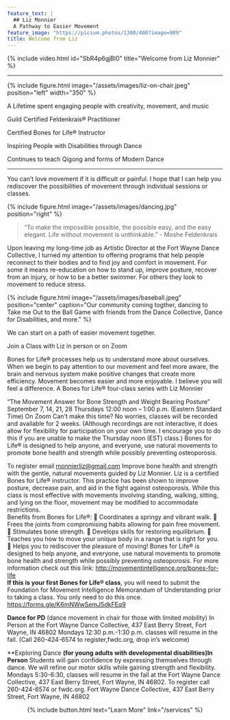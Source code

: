 ```yaml
---
feature_text: |
  ## Liz Monnier
  A Pathway to Easier Movement
feature_image: "https://picsum.photos/1300/400?image=989"
title: Welcome from Liz
---
```


{% include video.html id="SbR4p6gjBl0" title="Welcome from Liz Monnier" %}

<hr/>

{% include figure.html image="/assets/images/liz-on-chair.jpeg" position="left" width="350" %}

A Lifetime spent engaging people with creativity, movement, and music

Guild Certified Feldenkrais® Practitioner

Certified Bones for Life® Instructor

Inspiring People with Disabilities through Dance

Continues to teach Qigong and forms of Modern Dance

<hr/>


You can’t love movement if it is difficult or painful. I hope that I can help you
rediscover the possibilities of movement through individual sessions or classes.

{% include figure.html image="/assets/images/dancing.jpg" position="right" %}

> “To make the impossible possible, the possible easy, and the easy elegant. Life
without movement is unthinkable.” - Moshe Feldenkrais

Upon leaving my long-time job as Artistic Director at the Fort Wayne Dance
Collective, I turned my attention to offering programs that help people reconnect to
their bodies and to find joy and comfort in movement. For some it means re-education on how to stand up, improve posture, recover from an injury, or how to
be a better swimmer. For others they look to movement to reduce stress.

{% include figure.html image="/assets/images/baseball.jpeg" position="center" caption="Our community coming togther, dancing to Take me Out to the Ball Game with friends from the Dance Collective, Dance for Disabilities, and more." %}

We can start on a path of easier movement together.

Join a Class with Liz in person or on Zoom

Bones for Life® processes help us to understand more about ourselves. When we begin to pay attention to our movement and feel more aware, the brain and nervous system make positive changes that create more efficiency. Movement becomes easier and more enjoyable. I believe you will feel a difference. 
A Bones for Life® four-class series with Liz Monnier

“The Movement Answer for Bone Strength and Weight Bearing Posture”
September 7, 14, 21, 28
Thursdays 12:00 noon – 1:00 p.m. (Eastern Standard Time) On Zoom
Can’t make this time? No worries, classes will be recorded and available for 2 weeks.
(Although recordings are not interactive, it does allow for flexibility for participation on your own time. I encourage you to do this if you are unable to make the Thursday noon (EST) class.)
Bones for Life® is designed to help anyone, and everyone, use natural movements to promote bone health and strength while possibly preventing osteoporosis. 

To register email monnierliz@gmail.com
Improve bone health and strength with the gentle, natural movements guided by Liz Monnier.  Liz is a certified Bones for Life® instructor.  This practice has been shown to improve posture, decrease pain, and aid in the fight against osteoporosis.  While this class is most effective with movements involving standing, walking, sitting, and lying on the floor, movement may be modified to accommodate restrictions.  
Benefits from Bones for Life®: 
	Coordinates a springy and vibrant walk.
	Frees the joints from compromising habits allowing for pain free movement.
	Stimulates bone strength. 
	Develops skills for restoring equilibrium. 
	Teaches you how to move your unique body in a range that is right for you. 
	Helps you to rediscover the pleasure of moving! 
Bones for Life® is designed to help anyone, and everyone, use natural movements to promote bone health and strength while possibly preventing osteoporosis. For more information check out this link: http://movementintelligence.org/bones-for-life  
**If this is your first Bones for Life® class**, you will need to submit the Foundation for Movement Intelligence Memorandum of Understanding prior to taking a class. You only need to do this once. 
https://forms.gle/K6mNWwSemJ5dkFEq9

**Dance for PD** (dance movement in chair for those with limited mobility) 
In Person at the Fort Wayne Dance Collective, 437 East Berry Street, Fort Wayne, IN 46802
Mondays 12:30 p.m.-1:30 p.m. classes will resume in the fall. (Call 260-424-6574 to register,fwdc.org, drop in’s welcome)

**Exploring Dance **(for young adults with developmental disabilities)In Person**
Students will gain confidence by expressing themselves through dance. We will refine our motor skills while gaining strength and flexibility. Mondays 5:30-6:30, classes will resume in the fall at the Fort Wayne Dance Collective, 437 East Berry Street, Fort Wayne, IN 46802. To register call 260-424-6574 or fwdc.org. 
Fort Wayne Dance Collective, 437 East Berry Street, Fort Wayne, IN 46802


<p style="text-align: center;">{% include button.html text="Learn More" link="/services" %}</p>
